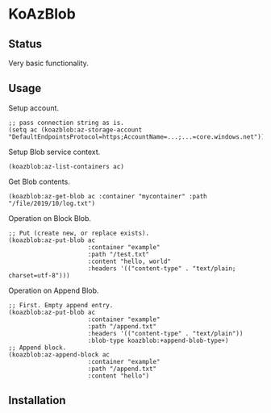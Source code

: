 # KoAzBlob

## Status

Very basic functionality.

## Usage

Setup account.

```
;; pass connection string as is.
(setq ac (koazblob:az-storage-account "DefaultEndpointsProtocol=https;AccountName=...;...=core.windows.net"))
```

Setup Blob service context.

```
(koazblob:az-list-containers ac)
```

Get Blob contents.

```
(koazblob:az-get-blob ac :container "mycontainer" :path "/file/2019/10/log.txt")
```

Operation on Block Blob.

```
;; Put (create new, or replace exists).
(koazblob:az-put-blob ac
                      :container "example"
                      :path "/test.txt"
                      :content "hello, world"
                      :headers '(("content-type" . "text/plain; charset=utf-8")))
```

Operation on Append Blob.

```
;; First. Empty append entry.
(koazblob:az-put-blob ac
                      :container "example"
                      :path "/append.txt"
                      :headers '(("content-type" . "text/plain"))
                      :blob-type koazblob:+append-blob-type+)
;; Append block.
(koazblob:az-append-block ac
                      :container "example"
                      :path "/append.txt"
                      :content "hello")
```

## Installation
